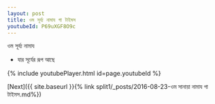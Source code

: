 ```yaml
---
layout: post
title: ওম সূর্য্য নামায গা টাইমস
youtubeId: P69uXGF8O9c
---
```

 
 
 ওম সূর্য্য নামায  
 
 -  যার সূর্যের রূপ আছে 
 
  
 
  
 
 
 
 
 
 


{% include youtubePlayer.html id=page.youtubeId %}
 
[Next]({{ site.baseurl }}{% link  split1/_posts/2016-08-23-ওম সানায়া নামায গা টাইমস.md%})
 
